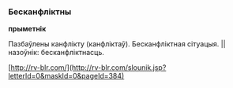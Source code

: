 ### Бесканфліктны
**прыметнік**

Пазбаўлены канфлікту (канфліктаў). Бесканфліктная сітуацыя. || назоўнік: бесканфліктнасць.

<a rel="author">[http://rv-blr.com/](http://rv-blr.com/slounik.jsp?letterId=0&maskId=0&pageId=384)</a>
